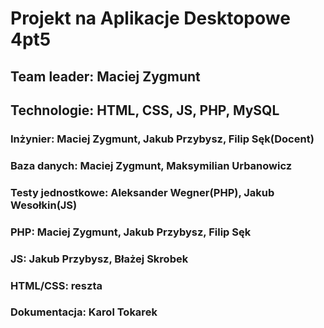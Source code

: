# Projekt na Aplikacje Desktopowe 4pt5
## Team leader: Maciej Zygmunt
## Technologie: HTML, CSS, JS, PHP, MySQL
### Inżynier: Maciej Zygmunt, Jakub Przybysz, Filip Sęk(Docent)
### Baza danych: Maciej Zygmunt, Maksymilian Urbanowicz
### Testy jednostkowe: Aleksander Wegner(PHP), Jakub Wesołkin(JS)
### PHP: Maciej Zygmunt, Jakub Przybysz, Filip Sęk
### JS: Jakub Przybysz, Błażej Skrobek
### HTML/CSS: reszta
### Dokumentacja: Karol Tokarek
